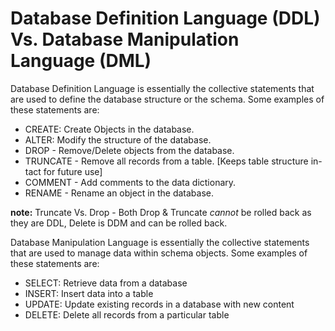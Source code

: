 

# Database Definition Language (DDL) Vs. Database Manipulation Language (DML)

Database Definition Language is essentially the collective statements that are used to define the database structure or the schema.
Some examples of these statements are:

- CREATE: Create Objects in the database.
- ALTER: Modify the structure of the database.
- DROP - Remove/Delete objects from the database.
- TRUNCATE - Remove all records from a table. [Keeps table structure in-tact for future use]
- COMMENT - Add comments to the data dictionary.
- RENAME - Rename an object in the database.
    
**note:** Truncate Vs. Drop - Both Drop & Truncate *cannot* be rolled back as they are DDL, Delete is DDM and can be rolled back.

Database Manipulation Language is essentially the collective statements that are used to manage data within schema objects. 
Some examples of these statements are:

- SELECT: Retrieve data from a database
- INSERT: Insert data into a table 
- UPDATE: Update existing records in a database with new content
- DELETE: Delete all records from a particular table 
